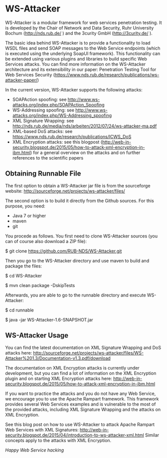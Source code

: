 # WS-Attacker
WS-Attacker is a modular framework for web services penetration testing. It is developed by the Chair of Network and Data Security, Ruhr University Bochum (http://nds.rub.de/ ) and the 3curity GmbH (http://3curity.de/ ).

The basic idea behind WS-Attacker is to provide a functionality to load WSDL files and send SOAP messages to the Web Service endpoints (which is executed using the underlying SoapUI framework). This functionality can be extended using various plugins and libraries to build specific Web Services attacks. You can find more information on the WS-Attacker architecture and its extensibility in our paper: Penetration Testing Tool for Web Services Security (https://www.nds.rub.de/research/publications/ws-attacker-paper/)

In the current version, WS-Attacker supports the following attacks:
- SOAPAction spoofing: see http://www.ws-attacks.org/index.php/SOAPAction_Spoofing
- WS-Addressing spoofing: see http://www.ws-attacks.org/index.php/WS-Addressing_spoofing
- XML Signature Wrapping: see http://nds.rub.de/media/nds/arbeiten/2012/07/24/ws-attacker-ma.pdf
- XML-based DoS attacks: see https://www.nds.rub.de/research/publications/ICWS_DoS
- XML Encryption attacks: see this blogpost (http://web-in-security.blogspot.de/2015/05/how-to-attack-xml-encryption-in-ibm.html) for a general overview on the attacks and on further references to the scientific papers

## Obtaining Runnable File
The first option to obtain a WS-Attacker jar file is from the sourceforge website: http://sourceforge.net/projects/ws-attacker/files/

The second option is to build it directly from the Github sources. For this purpose, you need:
- Java 7 or higher
- maven
- git

You procede as follows. You first need to clone WS-Attacker sources (you can of course also download a ZIP file):

$ git clone https://github.com/RUB-NDS/WS-Attacker.git 

Then you go to the WS-Attacker directory and use maven to build and package the files:

$ cd WS-Attacker

$ mvn clean package -DskipTests

Afterwards, you are able to go to the runnable directory and execute WS-Attacker:

$ cd runnable

$ java -jar WS-Attacker-1.6-SNAPSHOT.jar


## WS-Attacker Usage

You can find the latest documentation on XML Signature Wrapping and DoS attacks here:
http://sourceforge.net/projects/ws-attacker/files/WS-Attacker%201.3/Documentation-v1.3.pdf/download

The documentation on XML Encryption attacks is currently under development, but you can find a lot of information on the XML Encryption plugin and on starting XML Encryption attacks here:
http://web-in-security.blogspot.de/2015/05/how-to-attack-xml-encryption-in-ibm.html

If you want to practice the attacks and you do not have any Web Service, we encourage you to use the Apache Rampart framework. This framework provides several Web Services examples and is vulnerable to the most of the provided attacks, including XML Signature Wrapping and the attacks on XML Encryption. 

See this blog post on how to use WS-Attacker to attack Apache Rampart Web Services with XML Signatures: http://web-in-security.blogspot.de/2015/04/introduction-to-ws-attacker-xml.html 
Similar concepts apply to the attacks with XML Encryption.

*Happy Web Service hacking*
